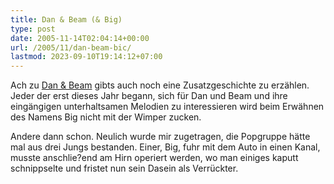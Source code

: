 ```yaml
---
title: Dan & Beam (& Big)
type: post
date: 2005-11-14T02:04:14+00:00
url: /2005/11/dan-beam-bic/
lastmod: 2023-09-10T19:14:12+07:00
---
```

Ach zu [Dan & Beam][1] gibts auch noch eine Zusatzgeschichte zu erzählen. Jeder der erst dieses Jahr begann, sich für Dan und Beam und ihre eingängigen unterhaltsamen Melodien zu interessieren wird beim Erwähnen des Namens Big nicht mit der Wimper zucken.

Andere dann schon. Neulich wurde mir zugetragen, die Popgruppe hätte mal aus drei Jungs bestanden. Einer, Big, fuhr mit dem Auto in einen Kanal, musste anschlie?end am Hirn operiert werden, wo man einiges kaputt schnippselte und fristet nun sein Dasein als Verrückter.

 [1]: http://www.ethaicd.com/show.php?pid=17565
